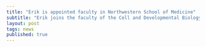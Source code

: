 ```yaml
---
title: "Erik is appointed faculty in Northwestern School of Medicine"
subtitle: "Erik joins the faculty of the Cell and Developmental Biology department in Feinberg School of Medicine"
layout: post
tags: news
published: true
---
```


